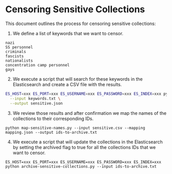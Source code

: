 # Censoring Sensitive Collections

This document outlines the process for censoring sensitive collections:

1. We define a list of keywords that we want to censor.

```
nazi
SS personnel
criminals
fascists
nationalists
concentration camp personnel
gays
```

2. We execute a script that will search for these keywords in the Elasticsearch and create a CSV file with the results.

```bash
ES_HOST=xxx ES_PORT=xxx ES_USERNAME=xxx ES_PASSWORD=xxx ES_INDEX=xxx python collect-sensitive-collections.py \
  --input keywords.txt \
  --output sensitive.json
```

3. We review those results and after confirmation we map the names of the collections to their corresponding IDs.

`python map-sensitive-names.py --input sensitive.csv --mapping mapping.json --output ids-to-archive.txt`

4. We execute a script that will update the collections in the Elasticsearch by setting the archived flag to true for all the collections IDs that we want to censor.

```
ES_HOST=xxx ES_PORT=xxx ES_USERNAME=xxx ES_PASSWORD=xxx ES_INDEX=xxx python archive-sensitive-collections.py --input ids-to-archive.txt 
```
